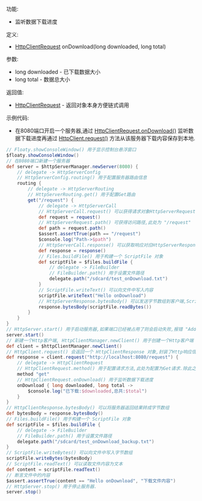 功能:

+ 监听数据下载进度

定义:

+ [HttpClientRequest](/API/Network/HttpClient/HttpClientRequest/README.md) onDownload(long
  downloaded, long total)

参数:

+ long downloaded - 已下载数据大小
+ long total - 数据总大小

返回值:

+ [HttpClientRequest](/API/Network/HttpClient/HttpClientRequest/README.md) - 返回对象本身方便链式调用

示例代码:

+ 在8080端口开启一个服务器,通过
  [HttpClientRequest.onDownload()](/API/Network/HttpClient/HttpClientRequest/README.md?id=onDownload)
  监听数据下载进度再通过 [HttpClient.request()](/API/Network/HttpClient/HttpClient/README.md?id=request)
  方法从该服务器下载内容保存到本地.

```groovy
// Floaty.showConsoleWindow() 用于显示控制台悬浮窗口
$floaty.showConsoleWindow()
// 在8080端口新建一个服务器
def server = $httpServerManager.newServer(8080) {
    // delegate -> HttpServerConfig
    // HttpServerConfig.routing() 用于配置服务器路由信息
    routing {
        // delegate -> HttpServerRouting
        // HttpServerRouting.get() 用于配置Get路由
        get("/request") {
            // delegate -> HttpServerCall
            // HttpServerCall.request() 可以获得请求对象HttpServerRequest
            def request = request()
            // HttpServerRequest.path() 可获得访问路径,此处为 "/request"
            def path = request.path()
            $assert.assertTrue(path == "/request")
            $console.log("Path->$path")
            // HttpServerCall.response() 可以获取响应对应HttpServerResponse
            def response = response()
            // Files.buildFile() 用于构建一个 ScriptFile 对象
            def scriptFile = $files.buildFile {
                // delegate -> FileBuilder
                // FileBuilder.path() 用于设置文件路径
                delegate.path("/sdcard/test_onDownload.txt")
            }
            // ScriptFile.writeText() 可以向文件中写入内容
            scriptFile.writeText("Hello onDownload")
            // HttpServerResponse.bytesBody() 可以发送字节数组到客户端,ScriptFile.readBytes() 用于读取文件内容为字节数组
            response.bytesBody(scriptFile.readBytes())
        }
    }
}
// HttpServer.start() 用于启动服务器,如果端口已经被占用了则会启动失败,报错 "Address already in use"
server.start()
// 新建一个Http客户端, HttpClientManager.newClient() 用于创建一个Http客户端
def client = $httpClientManager.newClient()
// HttpClient.request() 会返回一个 HttpClientResponse 对象,封装了Http响应信息
def response = client.request("http://localhost:8080/request") {
    // delegate -> HttpClientRequest
    // HttpClientRequest.method() 用于配置请求方法,此处为配置为Get请求.除此之外,还有post,put,patch,delete,head,options等方法
    method "get"
    // HttpClientRequest.onDownload() 用于监听数据下载进度
    onDownload { long downloaded, long total ->
        $console.log("已下载:$downloaded,总共:$total")
    }
}
// HttpClientResponse.bytesBody() 可以将服务器返回结果转成字节数组
def bytesBody = response.bytesBody()
// Files.buildFile() 用于构建一个 ScriptFile 对象
def scriptFile = $files.buildFile {
    // delegate -> FileBuilder
    // FileBuilder.path() 用于设置文件路径
    delegate.path("/sdcard/test_onDownload_backup.txt")
}
// ScriptFile.writeBytes() 可以向文件中写入字节数组
scriptFile.writeBytes(bytesBody)
// ScriptFile.readText() 可以读取文件内容为文本
def content = scriptFile.readText()
// 断言文件中的内容
$assert.assertTrue(content == "Hello onDownload", "下载文件内容")
// HttpServer.stop() 用于停止服务器.
server.stop()
```